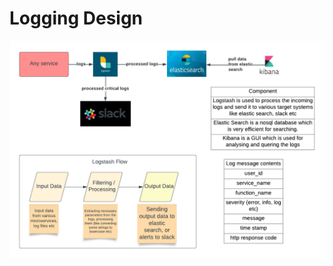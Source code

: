 # Logging Design

![Logging Design](https://raw.githubusercontent.com/arhankundu99/System-Design/main/Logging/images/Logging%20Design.png)
